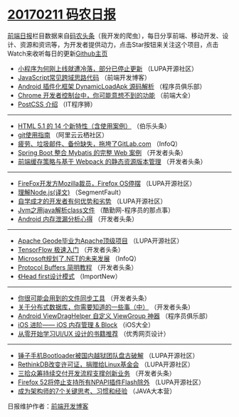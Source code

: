# [20170211 码农日报](http://hao.caibaojian.com/date/2017/02/11)

[前端日报](http://caibaojian.com/c/news)栏目数据来自[码农头条](http://hao.caibaojian.com/)（我开发的爬虫），每日分享前端、移动开发、设计、资源和资讯等，为开发者提供动力，点击Star按钮来关注这个项目，点击Watch来收听每日的更新[Github主页](https://github.com/kujian/frontendDaily)
* [小程序为何刚上线就遭冷落，部分已停止更新](http://hao.caibaojian.com/25831.html) （LUPA开源社区）
* [JavaScript常见跨域思路代码](http://hao.caibaojian.com/25819.html) （前端开发博客）
* [Android 插件化框架 DynamicLoadApk 源码解析](http://hao.caibaojian.com/25779.html) （程序员俱乐部）
* [Chrome 开发者控制台中，你可能意想不到的功能](http://hao.caibaojian.com/25763.html) （前端大全）
* [PostCSS 介绍](http://hao.caibaojian.com/25814.html) （IT程序狮）

***
* [HTML 5.1 的 14 个新特性（含使用案例）](http://hao.caibaojian.com/25794.html) （伯乐头条）
* [git使用指南](http://hao.caibaojian.com/25764.html) （阿里云云栖社区）
* [疲劳、垃圾邮件、备份缺失，拖垮了GitLab.com](http://hao.caibaojian.com/25747.html) （InfoQ）
* [Spring Boot 整合 Mybatis 的完整 Web 案例](http://hao.caibaojian.com/25782.html) （开发者头条）
* [前端缓存策略与基于 Webpack 的静态资源版本管理](http://hao.caibaojian.com/25839.html) （开发者头条）

***
* [FireFox开发方Mozilla裁员，Firefox OS停摆](http://hao.caibaojian.com/25829.html) （LUPA开源社区）
* [理解Node.js(译文)](http://hao.caibaojian.com/25800.html) （SegmentFault）
* [自学成才的开发者有何优势和劣势](http://hao.caibaojian.com/25770.html) （LUPA开源社区）
* [Jvm之用java解析class文件](http://hao.caibaojian.com/25813.html) （酷勤网-程序员的那点事）
* [Android 内存泄漏分析心得](http://hao.caibaojian.com/25833.html) （开发者头条）

***
* [Apache Geode毕业为Apache顶级项目](http://hao.caibaojian.com/25769.html) （LUPA开源社区）
* [TensorFlow 极速入门](http://hao.caibaojian.com/25780.html) （开发者头条）
* [Microsoft规划了.NET的未来发展](http://hao.caibaojian.com/25748.html) （InfoQ）
* [Protocol Buffers 简明教程](http://hao.caibaojian.com/25781.html) （开发者头条）
* [《Head first设计模式](http://hao.caibaojian.com/25749.html) （ImportNew）

***
* [你很可能会用到的文件同步工具](http://hao.caibaojian.com/25840.html) （开发者头条）
* [关于分布式数据库，你需要知道的一些事（中）](http://hao.caibaojian.com/25785.html) （开发者头条）
* [Android ViewDragHelper 自定义 ViewGroup 神器](http://hao.caibaojian.com/25775.html) （程序员俱乐部）
* [iOS 进阶—— iOS 内存管理 &#038; Block](http://hao.caibaojian.com/25751.html) （iOS大全）
* [从零开始学习UI/UX 设计的书籍推荐](http://hao.caibaojian.com/25822.html) （优秀网页设计）

***
* [锤子手机Bootloader被国内越狱团队盘古破解](http://hao.caibaojian.com/25828.html) （LUPA开源社区）
* [RethinkDB改变许可证，捐赠给Linux基金会](http://hao.caibaojian.com/25772.html) （LUPA开源社区）
* [三拾众筹持续交付开发流程支撑创新业务](http://hao.caibaojian.com/25783.html) （开发者头条）
* [Firefox 52将停止支持所有NPAPI插件Flash除外](http://hao.caibaojian.com/25773.html) （LUPA开源社区）
* [成为架构师的7个关键思考、习惯和经验](http://hao.caibaojian.com/25774.html) （JAVA大本营）

日报维护作者：[前端开发博客](http://caibaojian.com/) 